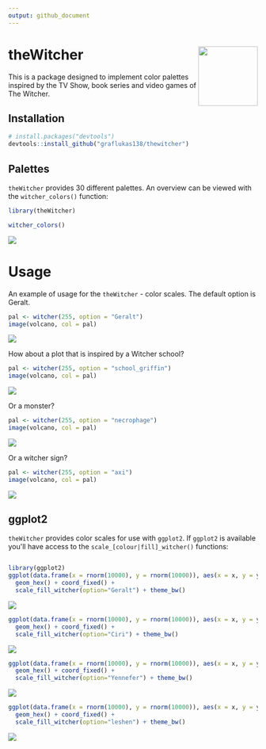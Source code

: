 ```yaml
---
output: github_document
---
```


<!-- README.md is generated from README.Rmd. Please edit that file -->



# theWitcher <img src="man/figures/logo.png" align="right" width="120" />


This is a package designed to implement color palettes inspired by the TV Show, book series and video games of The Witcher.

## Installation


```r
# install.packages("devtools")
devtools::install_github("graflukas138/thewitcher")
```

## Palettes
`theWitcher` provides 30 different palettes. An overview can be viewed with the `witcher_colors()`
function:


```r
library(theWitcher)

witcher_colors()
```

![](man/figures/README-unnamed-chunk-3-1.png)<!-- -->

# Usage

An example of usage for the `theWitcher` - color scales.
The default option is Geralt.


```r
pal <- witcher(255, option = "Geralt")
image(volcano, col = pal)
```

![](man/figures/README-unnamed-chunk-4-1.png)<!-- -->

How about a plot that is inspired by a Witcher school?


```r
pal <- witcher(255, option = "school_griffin")
image(volcano, col = pal)
```

![](man/figures/README-unnamed-chunk-5-1.png)<!-- -->

Or a monster?


```r
pal <- witcher(255, option = "necrophage")
image(volcano, col = pal)
```

![](man/figures/README-unnamed-chunk-6-1.png)<!-- -->

Or a witcher sign?


```r
pal <- witcher(255, option = "axi")
image(volcano, col = pal)
```

![](man/figures/README-unnamed-chunk-7-1.png)<!-- -->


## ggplot2
`theWitcher` provides color scales for use with `ggplot2`. If `ggplot2` is available you'll 
have access to the `scale_[colour|fill]_witcher()` functions:


```r

library(ggplot2)
ggplot(data.frame(x = rnorm(10000), y = rnorm(10000)), aes(x = x, y = y)) +
  geom_hex() + coord_fixed() +
  scale_fill_witcher(option="Geralt") + theme_bw()
```

![](man/figures/README-unnamed-chunk-8-1.png)<!-- -->


```r
ggplot(data.frame(x = rnorm(10000), y = rnorm(10000)), aes(x = x, y = y)) +
  geom_hex() + coord_fixed() +
  scale_fill_witcher(option="Ciri") + theme_bw()
```

![](man/figures/README-unnamed-chunk-9-1.png)<!-- -->



```r
ggplot(data.frame(x = rnorm(10000), y = rnorm(10000)), aes(x = x, y = y)) +
  geom_hex() + coord_fixed() +
  scale_fill_witcher(option="Yennefer") + theme_bw()
```

![](man/figures/README-unnamed-chunk-10-1.png)<!-- -->



```r
ggplot(data.frame(x = rnorm(10000), y = rnorm(10000)), aes(x = x, y = y)) +
  geom_hex() + coord_fixed() +
  scale_fill_witcher(option="leshen") + theme_bw()
```

![](man/figures/README-unnamed-chunk-11-1.png)<!-- -->

